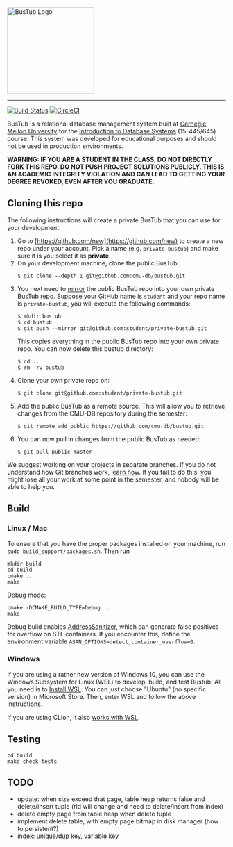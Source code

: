 <img src="logo/bustub.svg" alt="BusTub Logo" height="200">

-----------------

[![Build Status](https://travis-ci.org/cmu-db/bustub.svg?branch=master)](https://travis-ci.org/cmu-db/bustub)
[![CircleCI](https://circleci.com/gh/cmu-db/bustub/tree/master.svg?style=svg)](https://circleci.com/gh/cmu-db/bustub/tree/master)

BusTub is a relational database management system built at [Carnegie Mellon University](https://db.cs.cmu.edu) for the [Introduction to Database Systems](https://15445.courses.cs.cmu.edu) (15-445/645) course. This system was developed for educational purposes and should not be used in production environments.

**WARNING: IF YOU ARE A STUDENT IN THE CLASS, DO NOT DIRECTLY FORK THIS REPO. DO NOT PUSH PROJECT SOLUTIONS PUBLICLY. THIS IS AN ACADEMIC INTEGRITY VIOLATION AND CAN LEAD TO GETTING YOUR DEGREE REVOKED, EVEN AFTER YOU GRADUATE.**

## Cloning this repo

The following instructions will create a private BusTub that you can use for your development:

1. Go to [https://github.com/new](https://github.com/new) to create a new repo under your account. Pick a name (e.g. `private-bustub`) and make sure it is you select it as **private**.
2. On your development machine, clone the public BusTub:
   ```
   $ git clone --depth 1 git@github.com:cmu-db/bustub.git
   ```
3. You next need to [mirror](https://git-scm.com/docs/git-push#Documentation/git-push.txt---mirror) the public BusTub repo into your own private BusTub repo. Suppose your GitHub name is `student` and your repo name is `private-bustub`, you will execute the following commands:
   ```
   $ mkdir bustub
   $ cd bustub
   $ git push --mirror git@github.com:student/private-bustub.git
   ```
   This copies everything in the public BusTub repo into your own private repo. You can now delete this bustub directory:
   ```
   $ cd ..
   $ rm -rv bustub
   ```
4. Clone your own private repo on:
   ```
   $ git clone git@github.com:student/private-bustub.git
   ```
5. Add the public BusTub as a remote source. This will allow you to retrieve changes from the CMU-DB repository during the semester:
   ```
   $ git remote add public https://github.com/cmu-db/bustub.git
   ```
6. You can now pull in changes from the public BusTub as needed:
   ```
   $ git pull public master
   ```

We suggest working on your projects in separate branches. If you do not understand how Git branches work, [learn how](https://git-scm.com/book/en/v2/Git-Branching-Basic-Branching-and-Merging). If you fail to do this, you might lose all your work at some point in the semester, and nobody will be able to help you.

## Build

### Linux / Mac
To ensure that you have the proper packages installed on your machine, run `sudo build_support/packages.sh`. Then run

```
mkdir build
cd build
cmake ..
make
```
Debug mode:

```
cmake -DCMAKE_BUILD_TYPE=Debug ..
make
```
Debug build enables [AddressSanitizer](https://github.com/google/sanitizers), which can generate false positives for overflow on STL containers. If you encounter this, define the environment variable `ASAN_OPTIONS=detect_container_overflow=0`.

### Windows
If you are using a rather new version of Windows 10, you can use the Windows Subsystem for Linux (WSL) to develop, build, and test Bustub. All you need is to [Install WSL](https://docs.microsoft.com/en-us/windows/wsl/install-win10). You can just choose "Ubuntu" (no specific version) in Microsoft Store. Then, enter WSL and follow the above instructions.

If you are using CLion, it also [works with WSL](https://blog.jetbrains.com/clion/2018/01/clion-and-linux-toolchain-on-windows-are-now-friends).


## Testing
```
cd build
make check-tests
```


## TODO
* update: when size exceed that page, table heap returns false and delete/insert tuple (rid will change and need to delete/insert from index)
* delete empty page from table heap when delete tuple
* implement delete table, with empty page bitmap in disk manager (how to persistent?)
* index: unique/dup key, variable key
